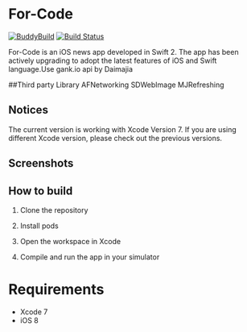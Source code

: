 For-Code
============
[![BuddyBuild](https://dashboard.buddybuild.com/api/statusImage?appID=56815502b32b3d01000b3d04&branch=master&build=latest)](https://dashboard.buddybuild.com/apps/56815502b32b3d01000b3d04/build/latest)
[![Build Status](https://travis-ci.org/Geetion/For-Code.svg?branch=master)](https://travis-ci.org/Geetion/For-Code)

For-Code is an iOS news app developed in Swift 2. The app has been actively upgrading to adopt the latest features of iOS and Swift language.Use gank.io api by Daimajia

##Third party Library
AFNetworking
SDWebImage
MJRefreshing

## Notices
The current version is working with Xcode Version 7. If you are using different Xcode version, please check out the previous versions.

## Screenshots


## How to build

1) Clone the repository


2) Install pods


3) Open the workspace in Xcode


4) Compile and run the app in your simulator

# Requirements

* Xcode 7
* iOS 8
